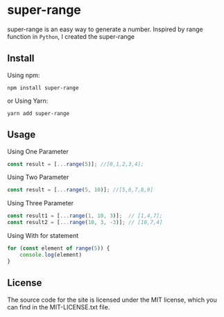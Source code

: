 # super-range
super-range is an easy way to generate a number.
Inspired by range function in `Python`, I created the super-range

## Install
Using npm:
```code
npm install super-range
```

or Using Yarn:
```code
yarn add super-range
```


## Usage
Using One Parameter
```typescript
const result = [...range(5)]; //[0,1,2,3,4];
```

Using Two Parameter
```typescript
const result = [...range(5, 10)]; //[5,6,7,8,9]
```

Using Three Parameter
```typescript
const result1 = [...range(1, 10, 3)];  // [1,4,7];
const result2 = [...range(10, 3, -3)]; // [10,7,4]
```

Using With for statement
```typescript 
for (const element of range(5)) {
    console.log(element)
}
```

## License
The source code for the site is licensed under the MIT license, which you can find in the MIT-LICENSE.txt file.